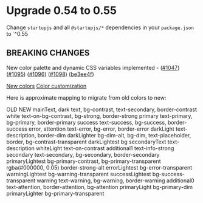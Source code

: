 # Upgrade 0.54 to 0.55

Change `startupjs` and all `@startupjs/*` dependencies in your `package.json` to `^0.55

## BREAKING CHANGES

New color palette and dynamic CSS variables implemented - ([#1047](https://github.com/startupjs/startupjs/pull/1047)) ([#1095](https://github.com/startupjs/startupjs/pull/1095)) ([#1096](https://github.com/startupjs/startupjs/pull/1096)) ([#1098](https://github.com/startupjs/startupjs/pull/1098)) ([be3ee4f](https://github.com/startupjs/startupjs/commit/be3ee4f22c9d819984620f9d34bce5669812a011))

[New colors](https://startupjs-ui.dev.dmapper.co/docs/foundation/colors)
[Color customization](https://startupjs-ui.dev.dmapper.co/docs/foundation/colorCustomization)

Here is approximate mapping to migrate from old colors to new:

OLD                             NEW
mainText, dark	                text, bg-contrast, text-secondary, border-contrast
white 				                  text-on-bg-contrast, bg-strong, border-strong
primary				                  text-primary, bg-primary, border-primary
success				                  text-success, bg-success, border-success
error, attention		            text-error, bg-error, border-error
darkLight			                  text-description, border-dim
darkLighter 			              bg-dim-alt, bg-dim, text-placeholder, border, bg-contrast-transparent
darkLightest			              bg
secondaryText		                text-description
whiteLight			                text-on-contrast
additional1			                text-info-strong
secondary			                  text-secondary, bg-secondary, border-secondary
primaryLightest		              bg-primary-contrast, bg-primary-transparent
rgba(#000000, 0.05)	            border-strong-alt
errorLightest			              bg-error-transparent
warningLightest		              bg-warning-transparent
successLightest		              bg-success-transparent
warning				                  text-warning, bg-warning, border-warning
additional0			                text-attention, border-attention, bg-attention
primaryLight			              bg-primary-dim
primaryLighter		              bg-primary-transparent
